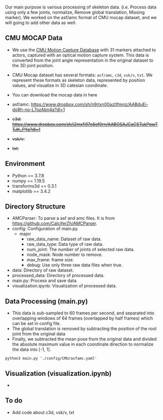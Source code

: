 Our main purpose is various processing of skeleton data. (i.e. Process data using only a few joints, normalize, Remove global translation, Missing marker).
We worked on the asf/amc format of CMU mocap dataset, and we will going to add other data as well.


## CMU MOCAP Data

- We use the <a href='http://mocap.cs.cmu.edu/'>CMU Motion Capture Database</a> with 31 markers attached to actors, captured with an optical motion capture system. This data is converted from the joint angle representation in the original dataset to the 3D joint position.
- CMU Mocap dataset has several formats: ``asf/amc``, ``c3d``, ``vsk/v``, ``txt``. We represent these formats as skeleton data, represented by position values, and visualize in 3D catesian coordinate. 

- You can download the mocap data in here  
 - asf/amc: https://www.dropbox.com/sh/n9rlxn00az0fmnz/AABduEi-do8h-no-L7ozAbn4a?dl=1
 - ~~c3d: https://www.dropbox.com/sh/i2mxfi97o6of0rn/AABOSAJCaCSTukPpwTTJK_PYa?dl=1~~
 - ~~vsk/v:~~
 - ~~txt:~~


## Environment
- Python == 3.7.8
- numpy == 1.19.5
- transforms3d == 0.3.1
- matplotlib == 3.4.2


## Directory Structure

- AMCParser: To parse a asf and amc files. It is from https://github.com/CalciferZh/AMCParser.
- config: Configuration of main.py.
  - major
    - raw_data_name: Dataset of raw data.
    - raw_data_type: Data type of raw data.
    - num_joint: The number of joints of selected raw data.
    - node_mask: Node number to remove.
    - max_frame: frame size.
    - debug: Use only three raw data files when true.
- data: Directory of raw dataset. 
- processed_data: Directory of processed data. 
- main.py: Process and save data.
- visualization.ipynb: Visualization of processed data.


## Data Processing (main.py)

- This data is sub-sampled to 60 frames per second, and separated into overlapping windows of 64 frames (overlapped by half frames) which can be set in config file.
- The global translation is removed by subtracting the position of the root joint from the original data 
- Finally, we subtracted the mean pose from the original data and divided the absolute maximum value in each coordinate direction to normalize the data into [-1, 1].

```
python3 main.py './config/CMU/asfamc.yaml' 
```

## Visualization (visualization.ipynb)

-


## To do

- Add code about c3d, vsk/v, txt 
